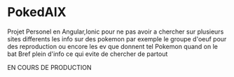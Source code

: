 # PokedAIX
Projet Personel en Angular,Ionic pour ne pas avoir a chercher sur plusieurs sites differents les info sur des pokemon
par exemple le groupe d'oeuf pour des reproduction
ou encore les ev que donnent tel Pokemon quand on le bat
Bref plein d'info ce qui evite de chercher de partout 


EN COURS DE PRODUCTION

